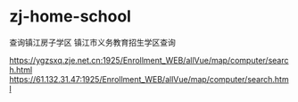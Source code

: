 # zj-home-school
查询镇江房子学区
镇江市义务教育招生学区查询

https://ygzsxq.zje.net.cn:1925/Enrollment_WEB/allVue/map/computer/search.html
https://61.132.31.47:1925/Enrollment_WEB/allVue/map/computer/search.html
